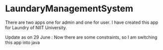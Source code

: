 # LaundaryManagementSystem

There are two apps one for admin and one for user. I have created this app for Laundry of NIIT University.


Update as on 29 June : Now there are some constraints, so I am switching this app into java
